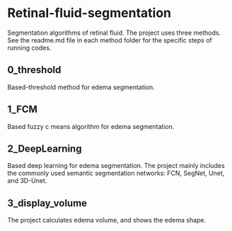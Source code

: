 # Retinal-fluid-segmentation
Segmentation algorithms of retinal fluid. The project uses three methods. See the readme.md file in each method folder for the specific steps of running codes.
## 0_threshold
Based-threshold method for edema segmentation.
## 1_FCM
Based fuzzy c means algorithm for edema segmentation.
## 2_DeepLearning
Based deep learning for edema segmentation. The project mainly includes the commonly used semantic segmentation networks: FCN, SegNet, Unet, and 3D-Unet.
## 3_display_volume
The project calculates edema volume, and shows the edema shape.
